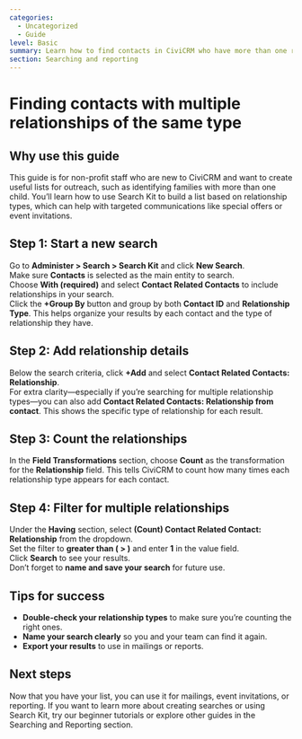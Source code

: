 ```yaml
---
categories:
  - Uncategorized
  - Guide
level: Basic
summary: Learn how to find contacts in CiviCRM who have more than one relationship of the same type, for example, families with multiple children.
section: Searching and reporting
---
```


# Finding contacts with multiple relationships of the same type

## Why use this guide

This guide is for non-profit staff who are new to CiviCRM and want to create useful lists for outreach, such as identifying families with more than one child. You’ll learn how to use Search Kit to build a list based on relationship types, which can help with targeted communications like special offers or event invitations.

## Step 1: Start a new search

Go to **Administer > Search > Search Kit** and click **New Search**.  
Make sure **Contacts** is selected as the main entity to search.  
Choose **With (required)** and select **Contact Related Contacts** to include relationships in your search.  
Click the **+Group By** button and group by both **Contact ID** and **Relationship Type**. This helps organize your results by each contact and the type of relationship they have.

## Step 2: Add relationship details

Below the search criteria, click **+Add** and select **Contact Related Contacts: Relationship**.  
For extra clarity—especially if you’re searching for multiple relationship types—you can also add **Contact Related Contacts: Relationship from contact**. This shows the specific type of relationship for each result.

## Step 3: Count the relationships

In the **Field Transformations** section, choose **Count** as the transformation for the **Relationship** field. This tells CiviCRM to count how many times each relationship type appears for each contact.

## Step 4: Filter for multiple relationships

Under the **Having** section, select **(Count) Contact Related Contact: Relationship** from the dropdown.  
Set the filter to **greater than ( > )** and enter **1** in the value field.  
Click **Search** to see your results.  
Don’t forget to **name and save your search** for future use.

## Tips for success

- **Double-check your relationship types** to make sure you’re counting the right ones.
- **Name your search clearly** so you and your team can find it again.
- **Export your results** to use in mailings or reports.

## Next steps

Now that you have your list, you can use it for mailings, event invitations, or reporting. If you want to learn more about creating searches or using Search Kit, try our beginner tutorials or explore other guides in the Searching and Reporting section.
